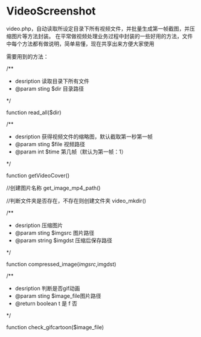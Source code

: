 # VideoScreenshot
video.php，自动读取所设定目录下所有视频文件，并批量生成第一帧截图，并压缩图片等方法封装。
在平常做视频处理业务过程中封装的一些好用的方法，文件中每个方法都有做说明，简单易懂，现在共享出来方便大家使用

需要用到的方法：

/**
* desription 读取目录下所有文件
* @param sting $dir 目录路径

 */

function read_all($dir)



/**
* desription 获得视频文件的缩略图，默认截取第一秒第一帧
* @param sting $file 视频路径
* @param int $time 第几帧（默认为第一帧：1）

 */

function getVideoCover()



//创建图片名称
get_image_mp4_path()

//判断文件夹是否存在，不存在则创建文件夹
video_mkdir()



/**
* desription 压缩图片
* @param sting $imgsrc 图片路径
* @param string $imgdst 压缩后保存路径

 */

function compressed_image($imgsrc,$imgdst)



/**
 * desription 判断是否gif动画
 * @param sting $image_file图片路径
 * @return boolean t 是 f 否

 */

function check_gifcartoon($image_file)
